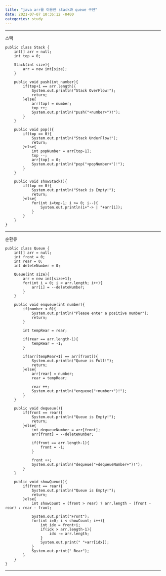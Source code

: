 ```yaml
---
title: "java arr를 이용한 stack과 queue 구현"
date: 2021-07-07 10:36:12 -0400
categories: study
---
```


----
스택

	public class Stack {
		int[] arr = null;
		int top = 0;

		Stack(int size){
			arr = new int[size];
		}

		public void push(int number){
			if(top+1 == arr.length){
				System.out.println("Stack OverFlow!");
				return;
			}else{
				arr[top] = number;
				top ++;
				System.out.println("push("+number+")!");
			}
		}

		public void pop(){
			if(top == 0){
				System.out.println("Stack UnderFlow!");
				return;
			}else{
				int popNumber = arr[top-1];
				top --;
				arr[top] = 0;
				System.out.println("pop("+popNumber+")!");
			}
		}

		public void showStack(){
			if(top == 0){
				System.out.println("Stack is Empty!");
				return;
			}else{
				for(int i=top-1; i >= 0; i--){
					System.out.println(i+"-> | "+arr[i]);
				}
			}
		}
	}

----
순환큐

	public class Queue {
		int[] arr = null;
		int front = 0;
		int rear = 0;
		int deleteNumber = 0;

		Queue(int size){
			arr = new int[size+1];
			for(int i = 0; i < arr.length; i++){
				arr[i] = --deleteNumber;
			}
		}

		public void enqueue(int number){
			if(number < 0){
				System.out.println("Please enter a positive number");
				return;
			}

			int tempRear = rear;

			if(rear == arr.length-1){
				tempRear = -1;
			}

			if(arr[tempRear+1] == arr[front]){
				System.out.println("Queue is Full!");
				return;
			}else{
				arr[rear] = number;
				rear = tempRear;

				rear ++;
				System.out.println("enqueue("+number+")!");
			}
		}

		public void dequeue(){
			if(front == rear){
				System.out.println("Queue is Empty!");
				return;
			}else{
				int dequeueNumber = arr[front];
				arr[front] = --deleteNumber;

				if(front == arr.length-1){
					front = -1;
				}

				front ++;
				System.out.println("dequeue("+dequeueNumber+")!");
			}
		}

		public void showQueue(){
			if(front == rear){
				System.out.println("Queue is Empty!");
				return;
			}else{
				int showCount = (front > rear) ? arr.length - (front - rear) : rear - front;

				System.out.print("Front");
				for(int i=0; i < showCount; i++){
					int idx = front+i;
					if(idx > arr.length-1){
						idx -= arr.length;
					}
					System.out.print(" "+arr[idx]);
				}
				System.out.print(" Rear");
			}
		}
	}

----
